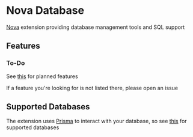 # Nova Database

[Nova](https://nova.app) extension providing database management tools and SQL support

## Features

### To-Do

See [this](https://github.com/laralove143/nova-database/milestone/1) for planned features

If a feature you're looking for is not listed there, please open an issue

## Supported Databases

The extension uses [Prisma](https://www.prisma.io/) to interact with your database, so see [this](https://www.prisma.io/docs/reference/database-reference/supported-databases) for supported databases
